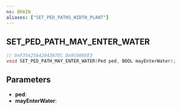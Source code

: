```yaml
---
ns: BRAIN
aliases: ["SET_PED_PATHS_WIDTH_PLANT"]
---
```

## SET_PED_PATH_MAY_ENTER_WATER

```c
// 0xF35425A4204367EC 0x9C606EE3
void SET_PED_PATH_MAY_ENTER_WATER(Ped ped, BOOL mayEnterWater);
```

## Parameters
* **ped**:
* **mayEnterWater**:

